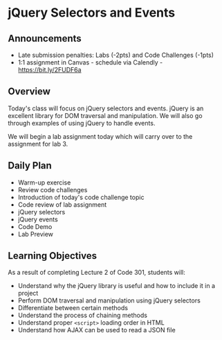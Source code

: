 # jQuery Selectors and Events

## Announcements

- Late submission penalties:  Labs (-2pts) and Code Challenges (-1pts)
- 1:1 assignment in Canvas - schedule via Calendly - https://bit.ly/2FUDF6a

## Overview

Today's class will focus on jQuery selectors and events. jQuery is an excellent library for DOM traversal and manipulation. We will also go through examples of using jQuery to handle events. 

We will begin a lab assignment today which will carry over to the assignment for lab 3.

## Daily Plan

- Warm-up exercise
- Review code challenges
- Introduction of today's code challenge topic
- Code review of lab assignment
- jQuery selectors
- jQuery events
- Code Demo
- Lab Preview

## Learning Objectives

As a result of completing Lecture 2 of Code 301, students will:
- Understand why the jQuery library is useful and how to include it in a project
- Perform DOM traversal and manipulation using jQuery selectors
- Differentiate between certain methods
- Understand the process of chaining methods
- Understand proper `<script>` loading order in HTML
- Understand how AJAX can be used to read a JSON file
